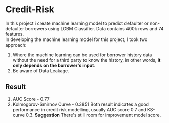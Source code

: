 # **Credit-Risk**
In this project i create machine learning model to predict defaulter or non-defaulter borrowers using LGBM Classifier. Data contains 400k rows and 74 features. <br>
In developing the machine learning model for this project, I took two approach: <br>
1. Where the machine learning can be used for borrower history data without the need for a third party to know the history, in other words, **it only depends on the borrower's input**. 
2. Be aware of Data Leakage. <br>
## **Result**
1. AUC Score - 0.77 
2. Kolmogorov-Smirnov Curve - 0.3851
Both result indicates a good performance in credit risk modelling, usually AUC score 0.7 and KS-curve 0.3.
**Suggestion**
There's still room for improvement model score.



